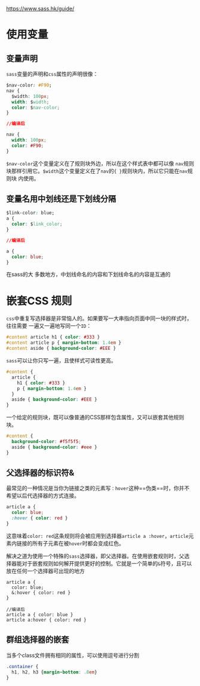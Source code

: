 https://www.sass.hk/guide/

# 使用变量

## 变量声明

`sass`变量的声明和`css`属性的声明很像：

```css
$nav-color: #F90;
nav {
  $width: 100px;
  width: $width;
  color: $nav-color;
}

//编译后

nav {
  width: 100px;
  color: #F90;
}
```

`$nav-color`这个变量定义在了规则块外边，所以在这个样式表中都可以像 `nav`规则块那样引用它。`$width`这个变量定义在了`nav`的`{ }`规则块内，所以它只能在`nav`规则块 内使用。

## 变量名用中划线还是下划线分隔

```css
$link-color: blue;
a {
  color: $link_color;
}

//编译后

a {
  color: blue;
}
```

在sass的大 多数地方，中划线命名的内容和下划线命名的内容是互通的



# 嵌套CSS 规则

`css`中重复写选择器是非常恼人的。如果要写一大串指向页面中同一块的样式时，往往需要 一遍又一遍地写同一个`ID`：

```css
#content article h1 { color: #333 }
#content article p { margin-bottom: 1.4em }
#content aside { background-color: #EEE }
```

`sass`可以让你只写一遍，且使样式可读性更高。

```css
#content {
  article {
    h1 { color: #333 }
    p { margin-bottom: 1.4em }
  }
  aside { background-color: #EEE }
}
```

一个给定的规则块，既可以像普通的CSS那样包含属性，又可以嵌套其他规则块。

```css
#content {
  background-color: #f5f5f5;
  aside { background-color: #eee }
}
```

## 父选择器的标识符&

最常见的一种情况是当你为链接之类的元素写`：hover`这种==伪类==时，你并不希望以后代选择器的方式连接。

```css
article a {
  color: blue;
  :hover { color: red }
}
```

这意味着`color: red`这条规则将会被应用到选择器`article a :hover`，`article`元素内链接的所有子元素在被`hover`时都会变成红色。

解决之道为使用一个特殊的`sass`选择器，即父选择器。在使用嵌套规则时，父选择器能对于嵌套规则如何解开提供更好的控制。它就是一个简单的`&`符号，且可以放在任何一个选择器可出现的地方

```
article a {
  color: blue;
  &:hover { color: red }
}

//编译后
article a { color: blue }
article a:hover { color: red }
```

## 群组选择器的嵌套

当多个class文件拥有相同的属性，可以使用逗号进行分割

```css
.container {
  h1, h2, h3 {margin-bottom: .8em}
}
```



















